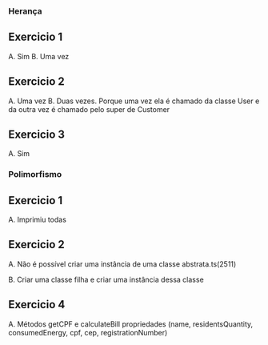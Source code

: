 ### Herança

## Exercicio 1
A. Sim
B. Uma vez

## Exercicio 2
A. Uma vez
B. Duas vezes. Porque uma vez ela é chamado da classe User e da outra vez é chamado pelo super de Customer

## Exercicio 3
A. Sim


### Polimorfismo

## Exercicio 1
A. Imprimiu todas

## Exercicio 2
A. Não é possível criar uma instância de uma classe abstrata.ts(2511)

B. Criar uma classe filha e criar uma instância dessa classe

## Exercicio 4
A. Métodos getCPF e calculateBill
propriedades (name, residentsQuantity, consumedEnergy, cpf, cep, registrationNumber)